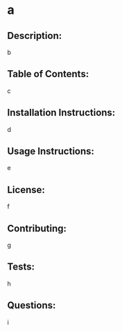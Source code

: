 # a

## Description:

b

## Table of Contents:

c

## Installation Instructions:

d

## Usage Instructions:

e
## License:

f

## Contributing:

g

## Tests:

h

## Questions:

i
